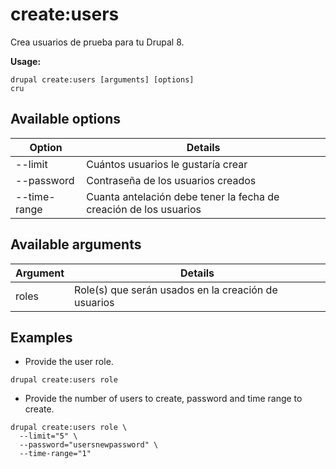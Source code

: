 # create:users
Crea usuarios de prueba para tu Drupal 8.

**Usage:**
```
drupal create:users [arguments] [options]
cru
```

## Available options
Option | Details
-------|-------------
--limit | Cuántos usuarios le gustaría crear
--password | Contraseña de los usuarios creados
--time-range | Cuanta antelación debe tener la fecha de creación de los usuarios

## Available arguments
Argument | Details
---------|-------------
roles | Role(s) que serán usados en la creación de usuarios

## Examples
* Provide the user role.
```
drupal create:users role
```
* Provide the number of users to create, password and time range to create.
```
drupal create:users role \
  --limit="5" \
  --password="usersnewpassword" \
  --time-range="1"
```
